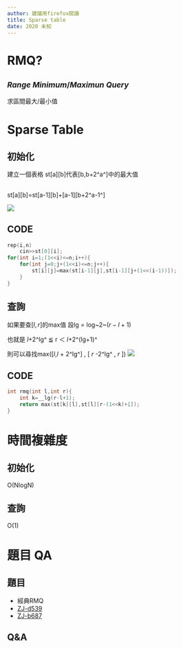 ```yaml
---
author: 建議用firefox閱讀
title: Sparse table
date: 2020 未知
---
```


# RMQ?

## $_{Range \; Minimum/Maximun \; Query}$

求區間最大/最小值

# Sparse Table

## 初始化

建立一個表格
st[a][b]代表[b,b+2^a^]中的最大值


## 
st[a][b]=st[a-1][b]+[a-1][b+2^a-1^]

![](https://i.imgur.com/0Q1wtsG.png)


## CODE

```cpp
rep(i,n)
    cin>>st[0][i];
for(int i=1;(1<<i)<=n;i++){
    for(int j=0;j+(1<<i)<=n;j++){
        st[i][j]=max(st[i-1][j],st[i-1][j+(1<<(i-1))]);
    }
}
```


## 查詢

如果要查[$l,r$]的max值
設lg = log~2~($r-l+1$)

也就是 $l$+2^lg^ ≦ r ＜ $l$+2^(lg+1)^

則可以尋找max([$l$,$l$ + 2^lg^] , [ $r$ -2^lg^ , $r$ ])
![](https://i.imgur.com/VNaDc2R.png)


## CODE

```cpp
int rmq(int l,int r){
    int k=__lg(r-l+1);
    return max(st[k][l],st[l][r-(1<<k)+1]);
}
```


# 時間複雜度


## 初始化 

O(NlogN)

## 查詢 

O(1)

# 題目 QA

## 題目

- 經典RMQ
- [ZJ-d539](https://zerojudge.tw/ShowProblem?problemid=d539)
- [ZJ-b687](https://zerojudge.tw/ShowProblem?problemid=b687)

## Q&A